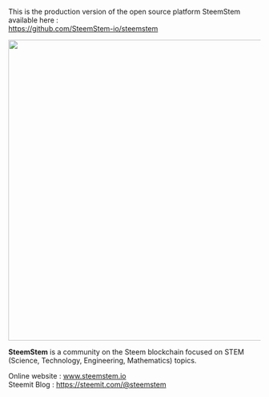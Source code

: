 This is the production version of the open source platform SteemStem available here : </br>https://github.com/SteemStem-io/steemstem

<img width="600" src="https://steemitimages.com/0x0/https://cdn.discordapp.com/attachments/464159371081940992/465606391067967490/steemgreenrocket.png">

**SteemStem** is a community on the Steem blockchain focused on STEM (Science, Technology, Engineering, Mathematics) topics.</br><p>
Online website : <a href="https://www.steemstem.io/">www.steemstem.io</a></br>
Steemit Blog : <a href="https://steemit.com/@steemstem">https://steemit.com/@steemstem</a>

